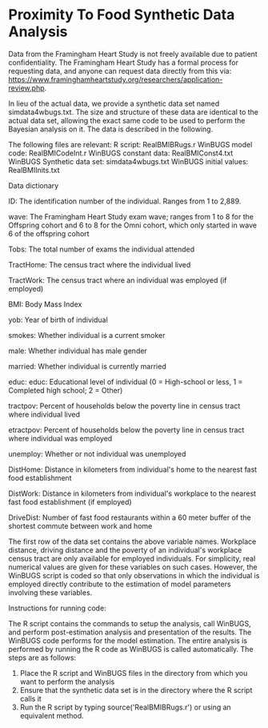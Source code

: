 # Proximity To Food Synthetic Data Analysis

Data from the Framingham Heart Study is not freely available due to patient confidentiality. The Framingham Heart Study has a formal process for requesting data, and anyone can request data directly from this via: https://www.framinghamheartstudy.org/researchers/application-review.php.  

In lieu of the actual data, we provide a synthetic data set named simdata4wbugs.txt. The size and structure of these data are identical to the actual data set, allowing the exact same code to be used to perform the Bayesian analysis on it. The data is described in the following.

The following files are relevant:
R script: RealBMIBRugs.r
WinBUGS model code: RealBMICodeInt.r
WinBUGS constant data: RealBMIConst4.txt
WinBUGS Synthetic data set: simdata4wbugs.txt
WinBUGS initial values: RealBMIInits.txt

Data dictionary

ID: The identification number of the individual. Ranges from 1 to 2,889.

wave: The Framingham Heart Study exam wave; ranges from 1 to 8 for the Offspring cohort and 6 to 8 for the Omni cohort, which only started in wave 6 of the offspring cohort

Tobs: The total number of exams the individual attended 

TractHome: The census tract where the individual lived

TractWork: The census tract where an individual was employed (if employed)

BMI: Body Mass Index

yob: Year of birth of individual

smokes: Whether individual is a current smoker

male: Whether individual has male gender

married: Whether individual is currently married

educ: educ: Educational level of individual (0 = High-school or less, 1 = Completed high school; 2 = Other)

tractpov: Percent of households below the poverty line in census tract where individual lived

etractpov: Percent of households below the poverty line in census tract where individual was employed

unemploy: Whether or not individual was unemployed

DistHome: Distance in kilometers from individual's home to the nearest fast food establishment

DistWork: Distance in kilometers from individual's workplace to the nearest fast food establishment (if employed)

DriveDist: Number of fast food restaurants within a 60 meter buffer of the shortest commute between work and home

The first row of the data set contains the above variable names. Workplace distance, driving distance and the poverty of an individual's workplace census tract are only available for employed individuals. For simplicity, real numerical values are given for these variables on such cases. However, the WinBUGS script is coded so that only observations in which the individual is employed directly contribute to the estimation of model parameters involving these variables.

Instructions for running code:

The R script contains the commands to setup the analysis, call WinBUGS, and perform post-estimation analysis and presentation of the results. The WinBUGS code performs for the model estimation. The entire analysis is performed by running the R code as WinBUGS is called automatically. The steps are as follows:

1) Place the R script and WinBUGS files in the directory from which you want to perform the analysis
2) Ensure that the synthetic data set is in the directory where the R script calls it
3) Run the R script by typing source('RealBMIBRugs.r') or using an equivalent method.
